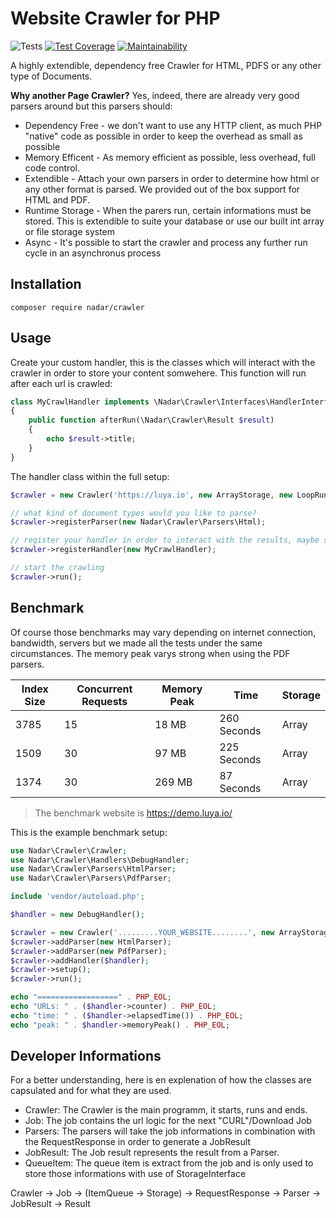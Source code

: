 # Website Crawler for PHP

![Tests](https://github.com/nadar/php-page-crawler/workflows/Tests/badge.svg)
[![Test Coverage](https://api.codeclimate.com/v1/badges/75ae58115a911edfb178/test_coverage)](https://codeclimate.com/github/nadar/crawler/test_coverage)
[![Maintainability](https://api.codeclimate.com/v1/badges/75ae58115a911edfb178/maintainability)](https://codeclimate.com/github/nadar/crawler/maintainability)

A highly extendible, dependency free Crawler for HTML, PDFS or any other type of Documents.

**Why another Page Crawler?** Yes, indeed, there are already very good parsers around but this parsers should:

+ Dependency Free - we don't want to use any HTTP client, as much PHP "native" code as possible in order to keep the overhead as small as possible
+ Memory Efficent - As memory efficient as possible, less overhead, full code control.
+ Extendible - Attach your own parsers in order to determine how html or any other format is parsed. We provided out of the box support for HTML and PDF.
+ Runtime Storage - When the parers run, certain informations must be stored. This is extendible to suite your database or use our built int array or file storage system
+ Async - It's possible to start the crawler and process any further run cycle in an asynchronus process


## Installation

```
composer require nadar/crawler
```

## Usage

Create your custom handler, this is the classes which will interact with the crawler in order to store your content somwehere. This function will run after each url is crawled:

```php
class MyCrawlHandler implements \Nadar\Crawler\Interfaces\HandlerInterface
{
    public function afterRun(\Nadar\Crawler\Result $result)
    {
        echo $result->title;
    }
}
```

The handler class within the full setup:

```php
$crawler = new Crawler('https://luya.io', new ArrayStorage, new LoopRunner);

// what kind of document types would you like to parse?
$crawler->registerParser(new Nadar\Crawler\Parsers\Html);

// register your handler in order to interact with the results, maybe store them in a database?
$crawler->registerHandler(new MyCrawlHandler);

// start the crawling
$crawler->run();
```

## Benchmark

Of course those benchmarks may vary depending on internet connection, bandwidth, servers but we made all the tests under the same circumstances. The memory peak varys strong when using the PDF parsers.

| Index Size     | Concurrent Requests    | Memory Peak     |Time               | Storage
|-------------- |-------------------    |-----------        |----               | ---
| 3785          | 15                    | 18 MB             | 260 Seconds       | Array
| 1509          | 30                    | 97 MB             | 225 Seconds       | Array
| 1374          | 30                    | 269 MB            | 87 Seconds        | Array

> The benchmark website is https://demo.luya.io/


This is the example benchmark setup:

```php
use Nadar\Crawler\Crawler;
use Nadar\Crawler\Handlers\DebugHandler;
use Nadar\Crawler\Parsers\HtmlParser;
use Nadar\Crawler\Parsers\PdfParser;

include 'vendor/autoload.php';

$handler = new DebugHandler();

$crawler = new Crawler('.........YOUR_WEBSITE........', new ArrayStorage, new LoopRunner);
$crawler->addParser(new HtmlParser);
$crawler->addParser(new PdfParser);
$crawler->addHandler($handler);
$crawler->setup();
$crawler->run();

echo "==================" . PHP_EOL;
echo "URLs: " . ($handler->counter) . PHP_EOL;
echo "time: " . ($handler->elapsedTime()) . PHP_EOL;
echo "peak: " . $handler->memoryPeak() . PHP_EOL;
```

## Developer Informations

For a better understanding, here is en explenation of how the classes are capsulated and for what they are used.

+ Crawler: The Crawler is the main programm, it starts, runs and ends.
+ Job: The job contains the url logic for the next "CURL"/Download Job
+ Parsers: The parsers will take the job informations in combination with the RequestResponse in order to generate a JobResult
+ JobResult: The Job result represents the result from a Parser.
+ QueueItem: The queue item is extract from the job and is only used to store those informations with use of StorageInterface


Crawler -> Job -> (ItemQueue -> Storage) -> RequestResponse -> Parser -> JobResult -> Result